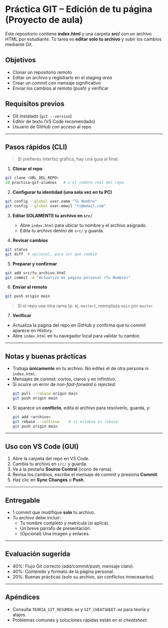 # Práctica GIT – Edición de tu página (Proyecto de aula)

Este repositorio contiene **index.html** y una carpeta **src/** con un archivo HTML por estudiante.
Tu tarea es **editar solo tu archivo** y subir los cambios mediante Git.

## Objetivos
- Clonar un repositorio remoto
- Editar un archivo y registrarlo en el *staging area*
- Crear un *commit* con mensaje significativo
- Enviar los cambios al remoto (*push*) y verificar

## Requisitos previos
- Git instalado (`git --version`)
- Editor de texto (VS Code recomendado)
- Usuario de GitHub con acceso al repo

---

## Pasos rápidos (CLI)
> Si prefieres interfaz gráfica, hay una guía al final.

1. **Clonar el repo**
```bash
git clone <URL_DEL_REPO>
cd practica-git-alumnos   # o el nombre real del repo
```

2. **Configurar tu identidad (una sola vez en tu PC)**
```bash
git config --global user.name "Tu Nombre"
git config --global user.email "tu@email.com"
```

3. **Editar SOLAMENTE tu archivo en `src/`**
   - Abre `index.html` para ubicar tu nombre y el archivo asignado.
   - Edita tu archivo dentro de `src/` y guarda.

4. **Revisar cambios**
```bash
git status
git diff  # opcional, para ver qué cambió
```

5. **Preparar y confirmar**
```bash
git add src/tu_archivo.html
git commit -m "Actualizo mi página personal (Tu Nombre)"
```

6. **Enviar al remoto**
```bash
git push origin main
```
> Si el repo usa otra rama (p. ej. `master`), reemplaza `main` por `master`.

7. **Verificar**
- Actualiza la página del repo en GitHub y confirma que tu commit aparece en *History*.
- Abre `index.html` en tu navegador local para validar tu cambio.

---

## Notas y buenas prácticas
- Trabaja **únicamente** en tu archivo. No edites el de otra persona ni `index.html`.
- Mensajes de commit: cortos, claros y en infinitivo.
- Si ocurre un error de *non-fast-forward* o *rejected*:
  ```bash
  git pull --rebase origin main
  git push origin main
  ```
- Si aparece un **conflicto**, edita el archivo para resolverlo, guarda, y:
  ```bash
  git add <archivo>
  git rebase --continue    # si estabas en rebase
  git push origin main
  ```

---

## Uso con VS Code (GUI)
1. Abre la carpeta del repo en VS Code.
2. Cambia tu archivo en `src/` y guarda.
3. Ve a la pestaña **Source Control** (icono de rama).
4. Revisa los cambios, escribe el mensaje de commit y presiona **Commit**.
5. Haz clic en **Sync Changes** o **Push**.

---

## Entregable
- 1 commit que modifique **solo** tu archivo.
- Tu archivo debe incluir:
  - Tu nombre completo y matrícula (si aplica).
  - Un breve párrafo de presentación.
  - (Opcional) Una imagen y enlaces.

---

## Evaluación sugerida
- 40%: Flujo Git correcto (add/commit/push, mensaje claro).
- 40%: Contenido y formato de la página personal.
- 20%: Buenas prácticas (solo su archivo, sin conflictos innecesarios).

---

## Apéndices
- Consulta `TEORIA_GIT_RESUMEN.md` y `GIT_CHEATSHEET.md` para teoría y atajos.
- Problemas comunes y soluciones rápidas están en el *cheatsheet*.
